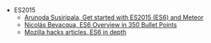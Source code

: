 - ES2015
	- [Arunoda Susiripala, Get started with ES2015 (ES6) and Meteor](https://blog.meteor.com/get-started-with-es2015-es6-and-meteor-50186da21a4e?gi=60858c3a04c3)
	- [Nicolás Bevacqua, ES6 Overview in 350 Bullet Points](https://ponyfoo.com/articles/es6)
	- [Mozilla hacks articles, ES6 in depth](https://hacks.mozilla.org/category/es6-in-depth/)